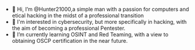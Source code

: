 - 👋 Hi, I’m @Hunter21000,a simple man with a passion for computers and etical hacking in the midst of a professional transition
- 👀 I'm interested in cybersecurity, but more specifically in hacking, with the aim of becoming a professional Pentester.
- 🌱 I’m currently learning OSINT and Red Teaming, with a view to obtaining OSCP certification in the near future.


<!---
Hunter21000/Hunter21000 is a ✨ special ✨ repository because its `README.md` (this file) appears on your GitHub profile.
You can click the Preview link to take a look at your changes.
--->

